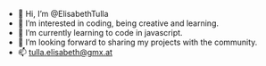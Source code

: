 - 👋 Hi, I’m @ElisabethTulla
- 👀 I’m interested in coding, being creative and learning.
- 🌱 I’m currently learning to code in javascript.
- 💞️ I’m looking forward to sharing my projects with the community.
- 📫 tulla.elisabeth@gmx.at

<!---
ElisabethTulla/ElisabethTulla is a ✨ special ✨ repository because its `README.md` (this file) appears on your GitHub profile.
You can click the Preview link to take a look at your changes.
--->
